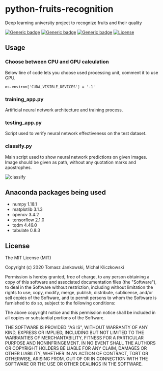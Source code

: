 # python-fruits-recognition
Deep learning university project to recognize fruits and their quality

[![Generic badge](https://img.shields.io/badge/python-3.7.7-blue.svg)](https://shields.io/)   [![Generic badge](https://img.shields.io/badge/anaconda-2019.10-green.svg)](https://shields.io/)   [![Generic badge](https://img.shields.io/badge/tensorflow-2.1.0-red.svg)](https://shields.io/)
[![License](http://img.shields.io/:license-mit-blue.svg?style=flat-square)](http://badges.mit-license.org)

## Usage

### Choose between CPU and GPU calculation
Below line of code lets you choose used processing unit, comment it to use GPU.
```
os.environ['CUDA_VISIBLE_DEVICES'] = '-1'
```

### training_app.py
Artificial neural network architecture and training process.

### testing_app.py
Script used to verify neural network effectiveness on the test dataset.

### classify.py
Main script used to show neural network predictions on given images. Image should be given as path, without any quotation marks and apostrophes.

![classify](https://user-images.githubusercontent.com/48838669/84918313-bb408a80-b0c0-11ea-921d-22909eec8dbc.png)

## Anaconda packages being used
* numpy 1.18.1
* matplotlib 3.1.3
* opencv 3.4.2
* tensorflow 2.1.0
* tqdm 4.46.0
* tabulate 0.8.3

## License
 
The MIT License (MIT)

Copyright (c) 2020 Tomasz Jankowski, Michał Kliczkowski

Permission is hereby granted, free of charge, to any person obtaining a copy of this software and associated documentation files (the "Software"), to deal in the Software without restriction, including without limitation the rights to use, copy, modify, merge, publish, distribute, sublicense, and/or sell copies of the Software, and to permit persons to whom the Software is furnished to do so, subject to the following conditions:

The above copyright notice and this permission notice shall be included in all copies or substantial portions of the Software.

THE SOFTWARE IS PROVIDED "AS IS", WITHOUT WARRANTY OF ANY KIND, EXPRESS OR IMPLIED, INCLUDING BUT NOT LIMITED TO THE WARRANTIES OF MERCHANTABILITY, FITNESS FOR A PARTICULAR PURPOSE AND NONINFRINGEMENT. IN NO EVENT SHALL THE AUTHORS OR COPYRIGHT HOLDERS BE LIABLE FOR ANY CLAIM, DAMAGES OR OTHER LIABILITY, WHETHER IN AN ACTION OF CONTRACT, TORT OR OTHERWISE, ARISING FROM, OUT OF OR IN CONNECTION WITH THE SOFTWARE OR THE USE OR OTHER DEALINGS IN THE SOFTWARE.
